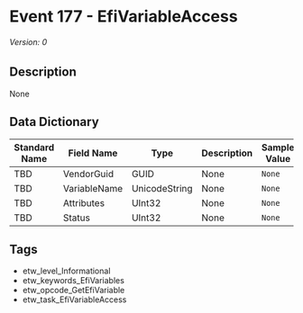 # Event 177 - EfiVariableAccess
###### Version: 0

## Description
None

## Data Dictionary
|Standard Name|Field Name|Type|Description|Sample Value|
|---|---|---|---|---|
|TBD|VendorGuid|GUID|None|`None`|
|TBD|VariableName|UnicodeString|None|`None`|
|TBD|Attributes|UInt32|None|`None`|
|TBD|Status|UInt32|None|`None`|

## Tags
* etw_level_Informational
* etw_keywords_EfiVariables
* etw_opcode_GetEfiVariable
* etw_task_EfiVariableAccess